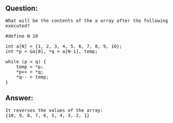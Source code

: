 ## Question:
<pre>
What will be the contents of the a array after the following statements are
executed?

#define N 10

int a[N] = {1, 2, 3, 4, 5, 6, 7, 8, 9, 10};
int *p = &a[0], *q = a[N-1], temp;

while (p < q) {
    temp = *p;
    *p++ = *q;
    *q-- = temp;
}
</pre>

## Answer:
<pre>
It reverses the values of the array:
{10, 9, 8, 7, 6, 5, 4, 3, 2, 1}
</pre>
